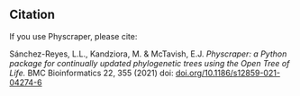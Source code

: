 ## Citation

If you use Physcraper, please cite:

Sánchez-Reyes, L.L., Kandziora, M. & McTavish, E.J. *Physcraper: a Python package for continually updated phylogenetic trees using the Open Tree of Life.* BMC Bioinformatics 22, 355 (2021) doi: [doi.org/10.1186/s12859-021-04274-6](https://doi.org/10.1186/s12859-021-04274-6)
